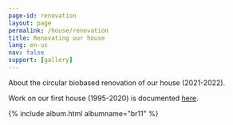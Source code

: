 ```yaml
---
page-id: renovation
layout: page
permalink: /house/renovation
title: Renovating our house
lang: en-us
nav: false
support: [gallery]
---
```


About the circular biobased renovation of our house (2021-2022).

Work on our first house (1995-2020) is documented [here](ms15.html).

<!-- simply so (by Jimmy_Xiao) -->

{% include album.html albumname="br11" %}
